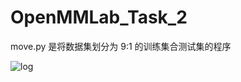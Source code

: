 # OpenMMLab_Task_2

move.py 是将数据集划分为 9:1 的训练集合测试集的程序

![log](https://github.com/DrZhang1208/OpenMMLab_Task_2/assets/97793620/ca4621e3-bbfc-49d0-854f-dcef3651de0a)
